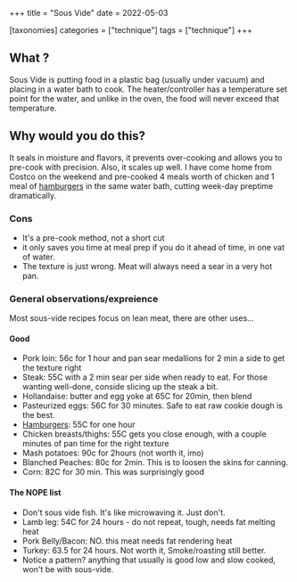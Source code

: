 +++
title = "Sous Vide"
date = 2022-05-03

[taxonomies]
categories = ["technique"]
tags = ["technique"]
+++


## What ?

Sous Vide is putting food in a plastic bag (usually under vacuum) and placing in a water bath to cook.
The heater/controller has a temperature set point for the water, and unlike in the oven, the food 
will never exceed that temperature.   

## Why would you do this?

It seals in moisture and flavors, it prevents over-cooking and allows you to pre-cook with precision.
Also, it scales up well.  I have come home from Costco on the weekend and pre-cooked 4 meals worth of chicken and 1 meal of [hamburgers](recipes/hamburgers)
 in the same water bath, cutting week-day preptime dramatically.

### Cons

- It's a pre-cook method, not a short cut
- it only saves you time at meal prep if you do it ahead of time, in one vat of water.
- The texture is just wrong.  Meat will always need a sear in a very hot pan.


### General observations/expreience

Most sous-vide recipes focus on lean meat, there are other uses...

#### Good

- Pork loin: 56c for 1 hour and pan sear medallions for 2 min a side to get the texture right
- Steak: 55C with a 2 min sear per side when ready to eat. For those wanting well-done, conside slicing up the steak a bit.
- Hollandaise: butter and egg yoke at 65C for 20min, then blend
- Pasteurized eggs: 56C for 30 minutes.  Safe to eat raw cookie dough is the best.
- [Hamburgers](recipes/hamburgers): 55C for one hour
- Chicken breasts/thighs: 55C gets you close enough, with a couple minutes of pan time for the right texture
- Mash potatoes: 90c for 2hours (not worth it, imo)
- Blanched Peaches: 80c for 2min.  This is to loosen the skins for canning.
- Corn: 82C for 30 min. This was surprisingly good

#### The NOPE list

- Don't sous vide fish.  It's like microwaving it. Just don't.
- Lamb leg: 54C for 24 hours - do not repeat, tough, needs fat melting heat
- Pork Belly/Bacon: NO. this meat needs fat rendering heat
- Turkey: 63.5 for 24 hours.  Not worth it, Smoke/roasting still better.
- Notice a pattern?  anything that usually is good low and slow cooked, won't be with sous-vide.
